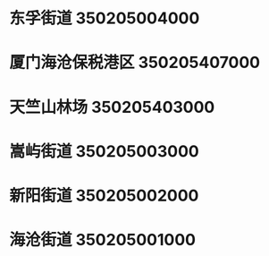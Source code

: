 # 东孚街道 350205004000
# 厦门海沧保税港区 350205407000
# 天竺山林场 350205403000
# 嵩屿街道 350205003000
# 新阳街道 350205002000
# 海沧街道 350205001000
